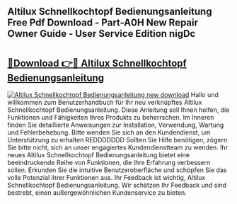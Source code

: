## Altilux Schnellkochtopf Bedienungsanleitung Free Pdf Download - Part-A0H New Repair Owner Guide - User Service Edition nigDc

# <h2><a href="http://df2z2b8.blite.top/?on=Altilux+Schnellkochtopf+Bedienungsanleitung">🔗Download 👉🔴 Altilux Schnellkochtopf Bedienungsanleitung</a></h2>

[![Altilux Schnellkochtopf Bedienungsanleitung new download](https://i.imgur.com/lujVjoI.png)](http://df2z2b8.blite.top/?on=Altilux+Schnellkochtopf+Bedienungsanleitung)
Hallo und willkommen zum Benutzerhandbuch für Ihr neu verknüpftes Altilux Schnellkochtopf Bedienungsanleitung. Diese Anleitung soll Ihnen helfen, die Funktionen und Fähigkeiten Ihres Produkts zu beherrschen. Im Inneren finden Sie detaillierte Anweisungen zur Installation, Verwendung, Wartung und Fehlerbehebung. Bitte wenden Sie sich an den Kundendienst, um Unterstützung zu erhalten REDDDDDDD Sollten Sie Hilfe benötigen, zögern Sie bitte nicht, sich an unser engagiertes Kundendienstteam zu wenden. Ihr neues Altilux Schnellkochtopf Bedienungsanleitung bietet eine beeindruckende Reihe von Funktionen, die Ihre Erfahrung verbessern sollen. Erkunden Sie die intuitive Benutzeroberfläche und schöpfen Sie das volle Potenzial ihrer Funktionen aus. Ihr Feedback ist wichtig, Altilux Schnellkochtopf Bedienungsanleitung. Wir schätzen Ihr Feedback und sind bestrebt, einen außergewöhnlichen Kundenservice zu bieten.
